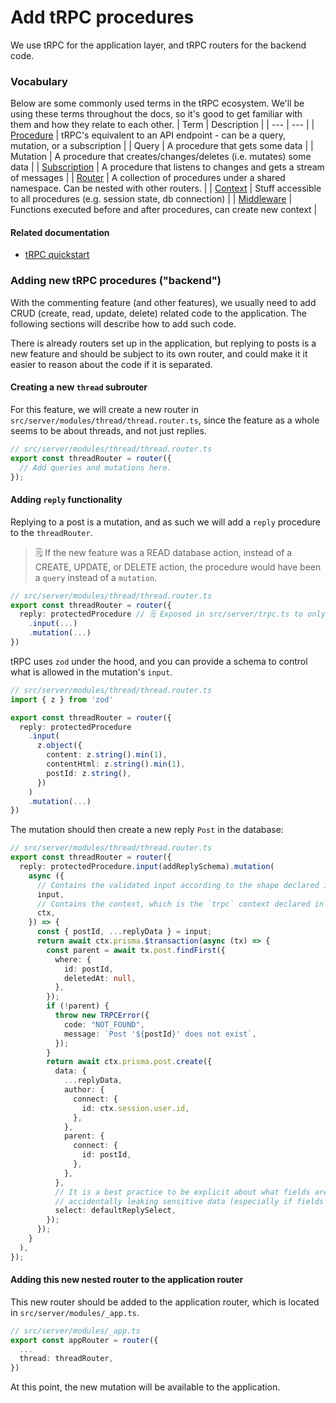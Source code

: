 # Add tRPC procedures

We use tRPC for the application layer, and tRPC routers for the backend code.

### Vocabulary

Below are some commonly used terms in the tRPC ecosystem. We'll be using these terms throughout the docs, so it's good to get familiar with them and how they relate to each other.
| Term | Description |
| --- | --- |
| [Procedure](https://trpc.io/docs/server/procedures) | tRPC's equivalent to an API endpoint - can be a query, mutation, or a subscription |
| Query | A procedure that gets some data |
| Mutation | A procedure that creates/changes/deletes (i.e. mutates) some data |
| [Subscription](https://trpc.io/docs/subscriptions) | A procedure that listens to changes and gets a stream of messages |
| [Router](https://trpc.io/docs/server/routers) | A collection of procedures under a shared namespace. Can be nested with other routers. |
| [Context](https://trpc.io/docs/server/context) | Stuff accessible to all procedures (e.g. session state, db connection) |
| [Middleware](https://trpc.io/docs/server/middlewares) | Functions executed before and after procedures, can create new context |

#### Related documentation

- [tRPC quickstart](https://trpc.io/docs/quickstart)

### Adding new tRPC procedures ("backend")

With the commenting feature (and other features), we usually need to add CRUD (create, read, update, delete) related code to the application. The following sections will describe how to add such code.

There is already routers set up in the application, but replying to posts is a new feature and should be subject to its own router, and could make it it easier to reason about the code if it is separated.

#### Creating a new `thread` subrouter

For this feature, we will create a new router in `src/server/modules/thread/thread.router.ts`, since the feature as a whole seems to be about threads, and not just replies.

```ts
// src/server/modules/thread/thread.router.ts
export const threadRouter = router({
  // Add queries and mutations here.
});
```

#### Adding `reply` functionality

Replying to a post is a mutation, and as such we will add a `reply` procedure to the `threadRouter`.

> 🗒️ If the new feature was a READ database action, instead of a CREATE, UPDATE, or DELETE action, the procedure would have been a `query` instead of a `mutation`.

```ts
// src/server/modules/thread/thread.router.ts
export const threadRouter = router({
  reply: protectedProcedure // 🗒️ Exposed in src/server/trpc.ts to only allow authenticated users.
    .input(...)
    .mutation(...)
})
```

tRPC uses `zod` under the hood, and you can provide a schema to control what is allowed in the mutation's `input`.

```ts
// src/server/modules/thread/thread.router.ts
import { z } from 'zod'

export const threadRouter = router({
  reply: protectedProcedure
    .input(
      z.object({
        content: z.string().min(1),
        contentHtml: z.string().min(1),
        postId: z.string(),
      })
    )
    .mutation(...)
})
```

The mutation should then create a new reply `Post` in the database:

```ts
// src/server/modules/thread/thread.router.ts
export const threadRouter = router({
  reply: protectedProcedure.input(addReplySchema).mutation(
    async ({
      // Contains the validated input according to the shape declared in `.input`.
      input,
      // Contains the context, which is the `trpc` context declared in `src/server/context.ts`.
      ctx,
    }) => {
      const { postId, ...replyData } = input;
      return await ctx.prisma.$transaction(async (tx) => {
        const parent = await tx.post.findFirst({
          where: {
            id: postId,
            deletedAt: null,
          },
        });
        if (!parent) {
          throw new TRPCError({
            code: "NOT_FOUND",
            message: `Post '${postId}' does not exist`,
          });
        }
        return await ctx.prisma.post.create({
          data: {
            ...replyData,
            author: {
              connect: {
                id: ctx.session.user.id,
              },
            },
            parent: {
              connect: {
                id: postId,
              },
            },
          },
          // It is a best practice to be explicit about what fields are returned, to avoid
          // accidentally leaking sensitive data (especially if fields are added to the model).
          select: defaultReplySelect,
        });
      });
    }
  ),
});
```

#### Adding this new nested router to the application router

This new router should be added to the application router, which is located in `src/server/modules/_app.ts`.

```ts
// src/server/modules/_app.ts
export const appRouter = router({
  ...
  thread: threadRouter,
})
```

At this point, the new mutation will be available to the application.
